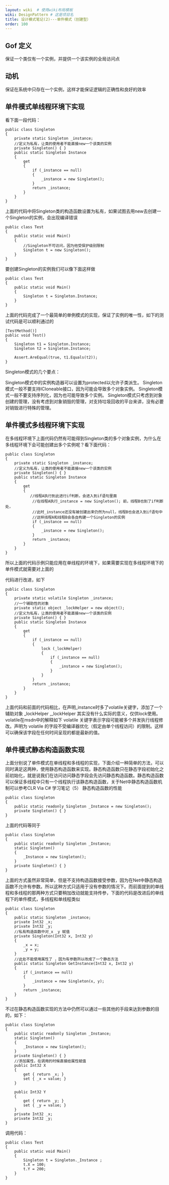 ```yaml
---
layout: wiki  # 使用wiki布局模板
wiki: DesignPattern # 这是项目名
title: 设计模式笔记(2)---单件模式（创建型）
order: 100
---
```


## Gof 定义
保证一个类仅有一个实例，并提供一个该实例的全局访问点

## 动机
保证在系统中只存在一个实例，这样才能保证逻辑的正确性和良好的效率

## 单件模式单线程环境下实现
看下面一段代码：
```
public class Singleton
{
    private static Singleton _instance;
    //定义为私有，让类的使用者不能直接new一个该类的实例
    private Singleton() { }
    public static Singleton Instance
    {
        get
        {
            if (_instance == null)
            {
                _instance = new Singleton();
            }
            return _instance;
        }
    }
}
```
上面的代码中将Singleton类的构造函数设置为私有，如果试图去用new去创建一个Singleton的实例，会出现编译错误
```
public class Test
{
    public static void Main()
    {
        //Singleton不可访问，因为他受保护级别限制
        Singleton t = new Singleton();
    }
}
```
要创建Singleton的实例我们可以像下面这样做
```
public class Test
{
    public static void Main()
    {
        Singleton t = Singleton.Instance;
    }
}
```
上面的代码完成了一个最简单的单例模式的实现，保证了实例的唯一性，如下的测试代码是可以顺利通过的
```
[TestMethod()]
public void Test()
{
    Singleton t1 = Singleton.Instance;
    Singleton t2 = Singleton.Instance;

    Assert.AreEqual(true, t1.Equals(t2));
}
```

Singleton模式的几个要点：

Singleton模式中的实例构造器可以设置为protected以允许子类派生。
Singleton模式一般不要支持ICloneable接口，因为可能会导致多个对象实例。
Singleton模式一般不要支持序列化，因为也可能导致多个实例。
Singleton模式只考虑到对象创建的管理，没有考虑到对象销毁的管理，对支持垃圾回收的平台来讲，没有必要对销毁进行特殊的管理。

## 单件模式多线程环境下实现
在多线程环境下上面代码仍然有可能得到Singleton类的多个对象实例，为什么在多线程环境下会可能创建出多个实例呢？看下面代码：
```
public class Singleton
{
    private static Singleton _instance;
    //定义为私有，让类的使用者不能直接new一个该类的实例
    private Singleton() { }
    public static Singleton Instance
    {
        get
        {
           //线程A执行到此进行if判断，会进入到if语句里面
            //在线程A执行_instance = new Singleton(); 前，线程B也到了if判断处，
            //此时_instance还没有被创建出来仍然为null，线程B也会进入到if语句中
            //这样线程A和线程B会各自构建一个Singleton的实例
            if (_instance == null)
            {
                _instance = new Singleton();
            }
            return _instance;
        }
    }
}
```
所以上面的代码示例只能应用在单线程的环境下，如果需要实现在多线程环境下的单件模式就需要对上面的

代码进行改进，如下
```
public class Singleton
{
    private static volatile Singleton _instance;
    //一个辅助性的对象
    private static object _lockHelper = new object();
    //定义为私有，让类的使用者不能直接new一个该类的实例
    private Singleton() { }
    public static Singleton Instance
    {
        get
        {
            if (_instance == null)
            {
                lock (_lockHelper)
                {
                    if (_instance == null)
                    {
                        _instance = new Singleton();
                    }
                }
            }
            return _instance;
        }
    }
}
```
上面代码和前面的代码相比，在声明_instance时多了volatile关键字，添加了一个辅助对象
_lockHelper ,_lockHelper 其实没有什么实际的意义，仅供lock使用。
volatile在msdn中的解释如下
volatile 关键字表示字段可能被多个并发执行线程修改。声明为 volatile 的字段不受编译器优化（假定由单个线程访问）的限制。这样可以确保该字段在任何时间呈现的都是最新的值。

## 单件模式静态构造函数实现

上面分别说了单件模式在单线程和多线程的实现，下面介绍一种简单的方法，可以同时满足这两种，使用静态构造函数来实现。静态构造函数只在静态字段初始化之前初始化，就是说我们在访问访问静态字段会先访问静态构造函数。静态构造函数可以保证多线程中只有一个线程执行该静态构造函数，关于Net中静态构造函数机制可以参考CLR Via C# 学习笔记（5） 静态构造函数的性能
```
public class Singleton
{
    public static readonly Singleton _Instance = new Singleton();
    private Singleton() { }
}
```
上面的代码等同于
```
public class Singleton
{
    public static readonly Singleton _Instance;
    static Singleton()
    {
        _Instance = new Singleton();
    }
    private Singleton() { }
}
```
上面的方式虽然非常简单，但是不支持构造函数接受参数，因为在Net中静态构造函数不允许有参数。所以这种方式只适用于没有参数的情况下。而前面提到的单线程和多线程的那两种方式只要稍加改动就能支持传参，下面的代码是改进后的单线程下的单件模式，多线程和单线程类似
```
public class Singleton
{
    public static Singleton _instance;
    private Int32 _x;
    private Int32 _y;
    //私有构造函数中对_x _y 赋值
    private Singleton(Int32 x, Int32 y)
    {
        _x = x;
        _y = y;
    }
    //此处不能使用属性了 ，因为有参数所以改成了一个静态方法
    public static Singleton GetInstance(Int32 x, Int32 y)
    {
        if (_instance == null)
        {
            _instance = new Singleton(x, y);
        }
        return _instance;
    }
}
```
不过在静态构造函数实现的方法中仍然可以通过一些其他的手段来达到参数的目的，如下：
```
public class Singleton
{
    public static readonly Singleton _Instance;
    static Singleton()
    {
        _Instance = new Singleton();
    }
    private Singleton() { }
    //添加属性，在调用的时候直接给属性赋值
    public Int32 X
    {
        get { return _x; }
        set { _x = value; }
    }

    public Int32 Y
    {
        get { return _y; }
        set { _y = value; }
    }
    private Int32 _x;
    private Int32 _y;
}
```
调用代码：
```
public class Test
{
    public static void Main()
    {
        Singleton t = Singleton._Instance ;
        t.X = 100;
        t.Y = 200;
    }
}
```
